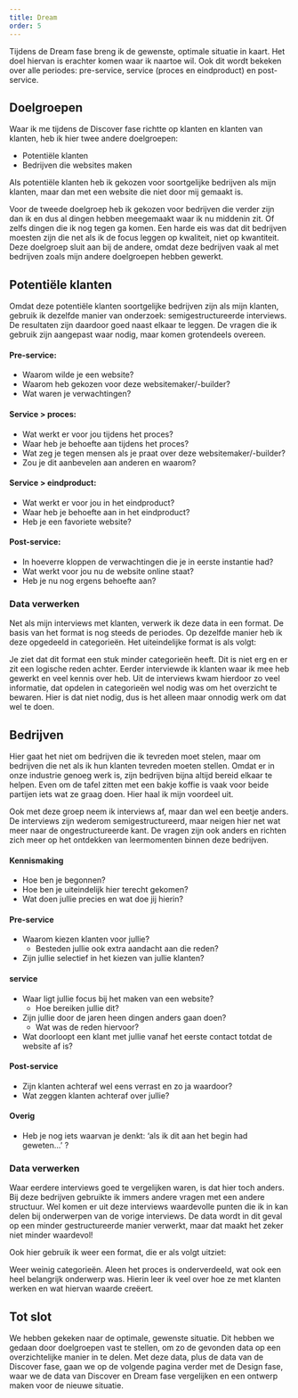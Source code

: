 ```yaml
---
title: Dream
order: 5
---
```


Tijdens de Dream fase breng ik de gewenste, optimale situatie in kaart. Het doel hiervan is erachter komen waar ik naartoe wil. Ook dit wordt bekeken over alle periodes: pre-service, service (proces en eindproduct) en post-service. 

## Doelgroepen
Waar ik me tijdens de Discover fase richtte op klanten en klanten van klanten, heb ik hier twee andere doelgroepen:

-	Potentiële klanten
-	Bedrijven die websites maken

Als potentiële klanten heb ik gekozen voor soortgelijke bedrijven als mijn klanten, maar dan met een website die niet door mij gemaakt is.

Voor de tweede doelgroep heb ik gekozen voor bedrijven die verder zijn dan ik en dus al dingen hebben meegemaakt waar ik nu middenin zit. Of zelfs dingen die ik nog tegen ga komen. Een harde eis was dat dit bedrijven moesten zijn die net als ik de focus leggen op kwaliteit, niet op kwantiteit. Deze doelgroep sluit aan bij de andere, omdat deze bedrijven vaak al met bedrijven zoals mijn andere doelgroepen hebben gewerkt. 

## Potentiële klanten
Omdat deze potentiële klanten soortgelijke bedrijven zijn als mijn klanten, gebruik ik dezelfde manier van onderzoek: semigestructureerde interviews. De resultaten zijn daardoor goed naast elkaar te leggen. De vragen die ik gebruik zijn aangepast waar nodig, maar komen grotendeels overeen.

#### Pre-service:
- Waarom wilde je een website?
- Waarom heb gekozen voor deze websitemaker/-builder?
- Wat waren je verwachtingen?

#### Service > proces:
- Wat werkt er voor jou tijdens het proces?
- Waar heb je behoefte aan tijdens het proces?
- Wat zeg je tegen mensen als je praat over deze websitemaker/-builder?
- Zou je dit aanbevelen aan anderen en waarom?

#### Service > eindproduct:
- Wat werkt er voor jou in het eindproduct?
- Waar heb je behoefte aan in het eindproduct?
- Heb je een favoriete website?

#### Post-service:
- In hoeverre kloppen de verwachtingen die je in eerste instantie had?
- Wat werkt voor jou nu de website online staat?
- Heb je nu nog ergens behoefte aan?

### Data verwerken
Net als mijn interviews met klanten, verwerk ik deze data in een format. De basis van het format is nog steeds de periodes. Op dezelfde manier heb ik deze opgedeeld in categorieën. Het uiteindelijke format is als volgt:

<Format 
  :pre=" [
    'Reden / doel', 
    'Overwegingen / verwachtingen',
  ]">
</Format>

Je ziet dat dit format een stuk minder categorieën heeft. Dit is niet erg en er zit een logische reden achter. Eerder interviewde ik klanten waar ik mee heb gewerkt en veel kennis over heb. Uit de interviews kwam hierdoor zo veel informatie, dat opdelen in categorieën wel nodig was om het overzicht te bewaren. Hier is dat niet nodig, dus is het alleen maar onnodig werk om dat wel te doen.

## Bedrijven
Hier gaat het niet om bedrijven die ik tevreden moet stelen, maar om bedrijven die net als ik hun klanten tevreden moeten stellen. Omdat er in onze industrie genoeg werk is, zijn bedrijven bijna altijd bereid elkaar te helpen. Even om de tafel zitten met een bakje koffie is vaak voor beide partijen iets wat ze graag doen. Hier haal ik mijn voordeel uit. 

Ook met deze groep neem ik interviews af, maar dan wel een beetje anders. De interviews zijn wederom semigestructureerd, maar neigen hier net wat meer naar de ongestructureerde kant. De vragen zijn ook anders en richten zich meer op het ontdekken van leermomenten binnen deze bedrijven.

#### Kennismaking
-	Hoe ben je begonnen?
-	Hoe ben je uiteindelijk hier terecht gekomen?
-	Wat doen jullie precies en wat doe jij hierin?

#### Pre-service
-	Waarom kiezen klanten voor jullie?
	-	Besteden jullie ook extra aandacht aan die reden?
-	Zijn jullie selectief in het kiezen van jullie klanten?

#### service
-	Waar ligt jullie focus bij het maken van een website?
	-	Hoe bereiken jullie dit?
-	Zijn jullie door de jaren heen dingen anders gaan doen? 
	-	Wat was de reden hiervoor?
-	Wat doorloopt een klant met jullie vanaf het eerste contact totdat de website af is?

#### Post-service
-	Zijn klanten achteraf wel eens verrast en zo ja waardoor?
-	Wat zeggen klanten achteraf over jullie?

#### Overig
-	Heb je nog iets waarvan je denkt: ‘als ik dit aan het begin had geweten...’ ?

### Data verwerken
Waar eerdere interviews goed te vergelijken waren, is dat hier toch anders. Bij deze bedrijven gebruikte ik immers andere vragen met een andere structuur. Wel komen er uit deze interviews waardevolle punten die ik in kan delen bij onderwerpen van de vorige interviews. De data wordt in dit geval op een minder gestructureerde manier verwerkt, maar dat maakt het zeker niet minder waardevol!

Ook hier gebruik ik weer een format, die er als volgt uitziet: 

<Format 
  :proces=" [
    'Werkwijze', 
    'Communicatie'
  ]">
</Format>

Weer weinig categorieën. Aleen het proces is onderverdeeld, wat ook een heel belangrijk onderwerp was. Hierin leer ik veel over hoe ze met klanten werken en wat hiervan waarde creëert. 

## Tot slot
We hebben gekeken naar de optimale, gewenste situatie. Dit hebben we gedaan door doelgroepen vast te stellen, om zo de gevonden data op een overzichtelijke manier in te delen. Met deze data, plus de data van de Discover fase, gaan we op de volgende pagina verder met de Design fase, waar we de data van Discover en Dream fase vergelijken en een ontwerp maken voor de nieuwe situatie.